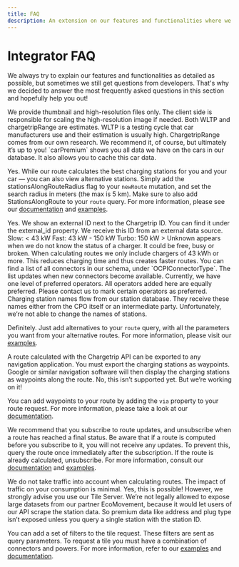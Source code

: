 ```yaml
---
title: FAQ
description: An extension on our features and functionalities where we answer the most frequently asked questions
---
```


# Integrator FAQ
We always try to explain our features and functionalities as detailed as possible, but sometimes we still get questions from developers. That's why we decided to answer the most frequently asked questions in this section and hopefully help you out!

<accordion title="Car" description="3 Frequently Asked Questions">
<accordion-item title="Is it possible to reduce the image file size?">
We provide thumbnail and high-resolution files only. The client side is responsible for scaling the high-resolution image if needed.
</accordion-item>

<accordion-item title="Do you recommend using the chargetripRange field instead of WLTP?">
Both WLTP and chargetripRange are estimates. WLTP is a testing cycle that car manufacturers use and their estimation is usually high. ChargetripRange comes from our own research. We recommend it, of course, but ultimately it’s up to you!
</accordion-item>

<accordion-item title="What is the difference between car and carPremium?">
`carPremium` shows you all data we have on the cars in our database. It also allows you to cache this car data.
</accordion-item>

<accordion title="Stations" description="8 Frequently Asked Questions">

<accordion-item title="Can I see alternative stations along a planned route?">

Yes. While our route calculates the best charging stations for you and your car — you can also view alternative stations. Simply add the stationsAlongRouteRadius flag to your `newRoute` mutation, and set the search radius in meters (the max is 5 km). Make sure to also add StationsAlongRoute to your `route` query. For more information, please see our [documentation](/API-Reference/Routes/query-route-details) and [examples](https://chargetrip.github.io/examples/stations-along-route/).

</accordion-item>

<accordion-item title="Do you also show the station ID from the station database provider?">
Yes. We show an external ID next to the Chargetrip ID. You can find it under the external_id property. We receive this ID from an external data source.
</accordion-item>

<accordion-item title="What do you define as slow, fast, and turbochargers?">
Slow:  < 43 kW
Fast:  43 kW - 150 kW
Turbo:  150 kW >
</accordion-item>

<accordion-item title="Why is the availability UNKNOWN?">
Unknown appears when we do not know the status of a charger. It could be free, busy or broken. 
</accordion-item>

<accordion-item title="Why do you only consider fast and turbochargers in your routing?">
When calculating routes we only include chargers of 43 kWh or more. This reduces charging time and thus creates faster routes.
</accordion-item>

<accordion-item title="Which connector types are available?">
You can find a list of all connectors in our schema, under `OCPIConnectorType`. The list updates when new connectors become available.
</accordion-item>

<accordion-item title="Do you have different levels of preferred operators?">
Currently, we have one level of preferred operators. All operators added here are equally preferred. Please contact us to mark certain operators as preferred. 
</accordion-item>

<accordion-item title="Why do I not see the name of my company’s (CPO) charging stations?">
Charging station names flow from our station database. They receive these names either from the CPO itself or an intermediate party. Unfortunately, we’re not able to change the names of stations. 
</accordion-item>
</accordion>

<accordion title="Routes" description="6 Frequently Asked Questions">

<accordion-item title="Can I show alternative routes?">

Definitely. Just add alternatives to your `route` query, with all the parameters you want from your alternative routes. For more information, please visit our [examples](https://chargetrip.github.io/examples/alternative-routes/). 

</accordion-item>

<accordion-item title="How do I share a route calculated with the Chargetrip API to a navigation application?">
A route calculated with the Chargetrip API can be exported to any navigation application. You must export the charging stations as waypoints. Google or similar navigation software will then display the charging stations as waypoints along the route.
</accordion-item>

<accordion-item title="Is it possible to avoid toll roads when requesting a route?">
No, this isn’t supported yet. But we’re working on it!
</accordion-item>

<accordion-item title="Can I add a waypoint to my route?">

You can add waypoints to your route by adding the `via` property to your route request. For more information, please take a look at our [documentation](/API-Reference/Routes/mutate-route).

</accordion-item>

<accordion-item title="Do you recommend using a subscription or a query for routes?">

We recommend that you subscribe to route updates, and unsubscribe when a route has reached a final status. Be aware that if a route is computed before you subscribe to it, you will not receive any updates. To prevent this, query the route once immediately after the subscription. If the route is already calculated, unsubscribe. For more information, consult our [documentation](/API-Reference/Routes/subscribe-to-route-updates) and [examples](https://chargetrip.github.io/examples/route/).  

</accordion-item>

<accordion-item title="Do you account for traffic in your route calculations?">
We do not take traffic into account when calculating routes. The impact of traffic on your consumption is minimal. 
</accordion-item>
</accordion>

<accordion title="Tile Service" description="2 Frequently Asked Questions">

<accordion-item title="Can I build an MVP without using Chargetrip’s Tile Server? We don’t want to use Mapbox.">
Yes, this is possible! However, we strongly advise you use our Tile Server. We’re not legally allowed to expose large datasets from our partner EcoMovement, because it would let users of our API scrape the station data. So premium data like address and plug type isn’t exposed unless you query a single station with the station ID. 
</accordion-item>

<accordion-item title="How do I filter stations?">

You can add a set of filters to the tile request. These filters are sent as query parameters. To request a tile you must have a combination of connectors and powers. For more information, refer to our [examples](https://chargetrip.github.io/examples/tile-server/?provider=eco#eco) and [documentation](/API-Reference/Tile-Service/filters). 

</accordion-item>
</accordion>


